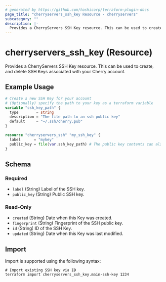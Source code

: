 ```yaml
---
# generated by https://github.com/hashicorp/terraform-plugin-docs
page_title: "cherryservers_ssh_key Resource - cherryservers"
subcategory: ""
description: |-
  Provides a CherryServers SSH Key resource. This can be used to create, and delete SSH Keys associated with your Cherry account.
---
```


# cherryservers_ssh_key (Resource)

Provides a CherryServers SSH Key resource. This can be used to create, and delete SSH Keys associated with your Cherry account.

## Example Usage

```terraform
# Create a new SSH Key for your account
# (Optionally) specify the path to your key as a terraform variable
variable "ssh_key_path" {
  type        = string
  description = "The file path to an ssh public key"
  default     = "~/.ssh/cherry.pub"
}

resource "cherryservers_ssh" "my_ssh_key" {
  label      = "mykey"
  public_key = file(var.ssh_key_path) # The public key contents can also be stored specific here directly
}
```

<!-- schema generated by tfplugindocs -->
## Schema

### Required

- `label` (String) Label of the SSH key.
- `public_key` (String) Public SSH key.

### Read-Only

- `created` (String) Date when this Key was created.
- `fingerprint` (String) Fingerprint of the SSH public key.
- `id` (String) ID of the SSH Key.
- `updated` (String) Date when this Key was last modified.

## Import

Import is supported using the following syntax:

```shell
# Import existing SSH key via ID
terraform import cherryservers_ssh_key.main-ssh-key 1234
```
